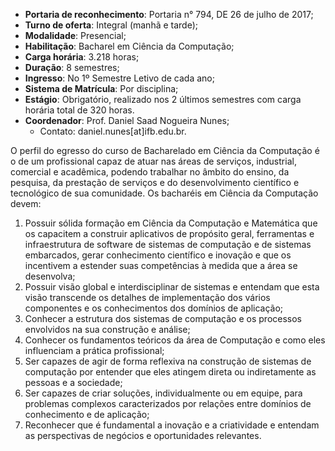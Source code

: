 - **Portaria de reconhecimento**: Portaria n° 794, DE 26  de julho de 2017;
- **Turno de oferta**: Integral (manhã e tarde);
- **Modalidade**: Presencial;
- **Habilitação**: Bacharel em Ciência da Computação;
- **Carga horária**: 3.218 horas;
- **Duração**: 8 semestres;
- **Ingresso**: No 1º Semestre Letivo de cada ano;
- **Sistema de Matrícula**: Por disciplina;
- **Estágio**: Obrigatório, realizado nos 2 últimos semestres com carga horária total de 320 horas.
- **Coordenador**: Prof. Daniel Saad Nogueira Nunes;
  - Contato: daniel.nunes[at]ifb.edu.br.


O perfil do egresso do curso de Bacharelado em Ciência da Computação é o de um profissional capaz de atuar nas áreas de serviços, industrial, comercial e acadêmica, podendo trabalhar no âmbito do ensino, da pesquisa, da prestação de serviços e do desenvolvimento científico e tecnológico de sua comunidade. Os bacharéis em Ciência da Computação devem:

1. Possuir sólida formação em Ciência da Computação e Matemática que os capacitem a construir aplicativos de propósito geral, ferramentas e infraestrutura de software de sistemas de computação e de sistemas embarcados, gerar conhecimento científico e inovação e que os incentivem a estender suas competências à medida que a área se desenvolva;
2. Possuir visão global e interdisciplinar de sistemas e entendam que esta visão transcende os detalhes de implementação dos vários componentes e os conhecimentos dos domínios de aplicação;
3. Conhecer a estrutura dos sistemas de computação e os processos envolvidos na sua construção e análise;
4. Conhecer os fundamentos teóricos da área de Computação e como eles influenciam a prática profissional;
5. Ser capazes de agir de forma reflexiva na construção de sistemas de computação por entender que eles atingem direta ou indiretamente as pessoas e a sociedade;
6. Ser capazes de criar soluções, individualmente ou em equipe, para problemas complexos caracterizados por relações entre domínios de conhecimento e de aplicação;
7. Reconhecer que é fundamental a inovação e a criatividade e entendam as perspectivas de negócios e oportunidades relevantes.
